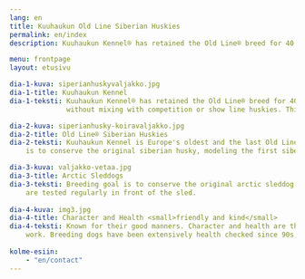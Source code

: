 ```yaml
---
lang: en
title: Kuuhaukun Old Line Siberian Huskies
permalink: en/index
description: Kuuhaukun Kennel® has retained the Old Line® breed for 40 years without mixing with competition or show line huskies

menu: frontpage
layout: etusivu

dia-1-kuva: siperianhuskyvaljakko.jpg
dia-1-title: Kuuhaukun Kennel
dia-1-teksti: Kuuhaukun Kennel® has retained the Old Line® breed for 40 years
              without mixing with competition or show line huskies. This is unique for a dog breed. 

dia-2-kuva: siperianhusky-koiravaljakko.jpg
dia-2-title: Old Line® Siberian Huskies
dia-2-teksti: Kuuhaukun Kennel is Europe's oldest and the last Old Line® kennel. Kennel's purpose
    is to conserve the original siberian husky, modeling the first siberian huskies in 1920s Alaska.

dia-3-kuva: valjakko-vetaa.jpg
dia-3-title: Arctic Sleddogs
dia-3-teksti: Breeding goal is to conserve the original arctic sleddog abilities and look. Dogs 
    are tested regularly in front of the sled.
  
dia-4-kuva: img3.jpg
dia-4-title: Character and Health <small>friendly and kind</small>
dia-4-teksti: Known for their good manners. Character and health are the priority in the breeding 
    work. Breeding dogs have been extensively health checked since 90s, including eye exams.  
    
kolme-esiin:
    - "en/contact"
---
```

